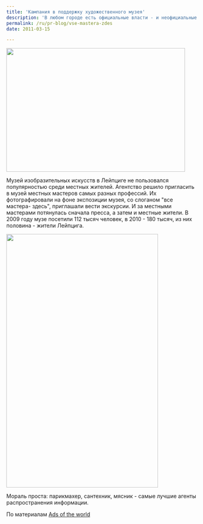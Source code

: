 ```yaml
---
title: 'Кампания в поддержку художественного музея'
description: 'В любом городе есть официальные власти - и неофициальные. Люди к которым прислушиваются, люди которые для вех важны. Это мастера, которые помогают людям - стригут их, чинят машины, помогают с ремонтом.'
permalink: /ru/pr-blog/vse-mastera-zdes
date: 2011-03-15

---
```


<img src="{{ site.assets }}/upload/Masters.jpg" alt="" class="post__img" width="470" height="326">

Музей изобразительных искусств в Лейпциге не пользовался популярностью среди местных жителей. Агентство решило пригласить в музей местных мастеров самых разных профессий. Их фотографировали на фоне экспозиции музея, со слоганом "все мастера-  здесь", приглашали вести экскурсии. И за местными мастерами потянулась сначала пресса, а затем и местные жители. В 2009 году музе посетили 112 тысяч человек, в 2010 - 180 тысяч, из них половина - жители Лейпцига.

<img src="{{ site.assets }}/upload/board-museum-english_print.jpg" alt="" class="post__img" width="399" height="668">

Мораль проста: парикмахер, сантехник, мясник - самые лучшие агенты распространения информации.

По материалам <a href="https://adsoftheworld.com/media/ambient/">Ads of the world</a>

